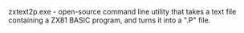 
zxtext2p.exe - open-source command line utility that takes a text file containing a ZX81 BASIC program, and turns it into a ".P" file.
